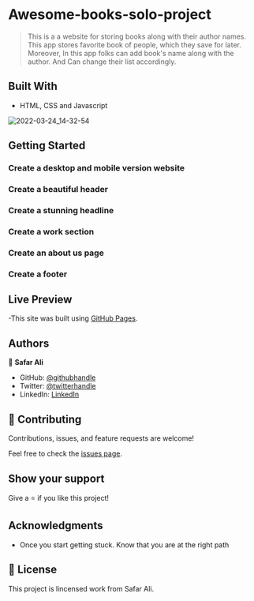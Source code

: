 # Awesome-books-solo-project

>This is a a website for storing books along with their author names. This app stores favorite book of people, which they save for later. Moreover, In this app folks can add book's name along with the author. And Can change their list accordingly.


## Built With

- HTML, CSS and Javascript

![2022-03-24_14-32-54](https://user-images.githubusercontent.com/78845635/159886511-96d38fa6-5c6f-4f48-b9c6-9f94e2f32486.jpg)



## Getting Started

### Create a desktop and mobile version website

### Create a beautiful header

### Create a stunning headline

### Create a work section

### Create an about us page

### Create a footer

## Live Preview

-This site was built using [GitHub Pages](https://safar1212.github.io/Awesome-books-solo-project/).



## Authors

👤 **Safar Ali**

- GitHub: [@githubhandle](https://github.com/safar1212)
- Twitter: [@twitterhandle](https://twitter.com/safarali999)
- LinkedIn: [LinkedIn](https://linkedin.com/in/safar-ali999)

## 🤝 Contributing

Contributions, issues, and feature requests are welcome!

Feel free to check the [issues page](../../issues/).

## Show your support

Give a ⭐️ if you like this project!

## Acknowledgments


- Once you start getting stuck. Know that you are at the right path


## 📝 License

This project is lincensed work from Safar Ali.
